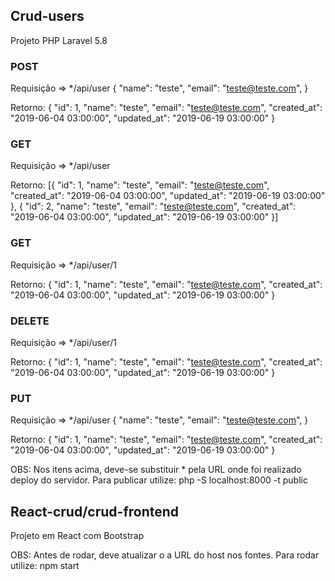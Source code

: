 ## Crud-users
Projeto PHP Laravel 5.8

### POST
Requisição => */api/user
{
    "name": "teste",
    "email": "teste@teste.com",
}

Retorno:
{
	"id": 1,
    "name": "teste",
    "email": "teste@teste.com",
    "created_at": "2019-06-04 03:00:00",
    "updated_at": "2019-06-19 03:00:00"
}

### GET
Requisição => */api/user

Retorno:
[{
	"id": 1,
    "name": "teste",
    "email": "teste@teste.com",
    "created_at": "2019-06-04 03:00:00",
    "updated_at": "2019-06-19 03:00:00"
},
{
	"id": 2,
    "name": "teste",
    "email": "teste@teste.com",
    "created_at": "2019-06-04 03:00:00",
    "updated_at": "2019-06-19 03:00:00"
}]

### GET
Requisição => */api/user/1

Retorno:
{
	"id": 1,
    "name": "teste",
    "email": "teste@teste.com",
    "created_at": "2019-06-04 03:00:00",
    "updated_at": "2019-06-19 03:00:00"
}

### DELETE
Requisição => */api/user/1

Retorno:
{
	"id": 1,
    "name": "teste",
    "email": "teste@teste.com",
    "created_at": "2019-06-04 03:00:00",
    "updated_at": "2019-06-19 03:00:00"
}

### PUT
Requisição => */api/user
{
    "name": "teste",
    "email": "teste@teste.com",
}

Retorno:
{
	"id": 1,
    "name": "teste",
    "email": "teste@teste.com",
    "created_at": "2019-06-04 03:00:00",
    "updated_at": "2019-06-19 03:00:00"
}


OBS: Nos itens acima, deve-se substituir * pela URL onde foi realizado deploy do servidor.
	 Para publicar utilize: php -S localhost:8000 -t public
	 
## React-crud/crud-frontend
Projeto em React com Bootstrap

OBS: Antes de rodar, deve atualizar o a URL do host nos fontes.
	 Para rodar utilize: npm start
